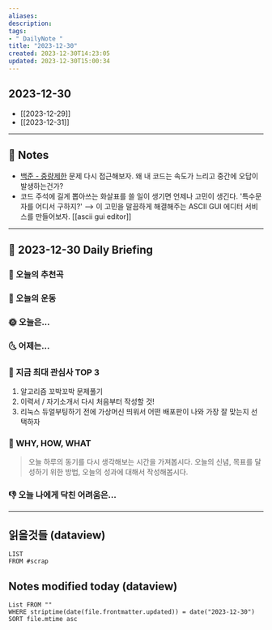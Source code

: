 ```yaml
---
aliases: 
description:
tags:
- " DailyNote "
title: "2023-12-30"
created: 2023-12-30T14:23:05
updated: 2023-12-30T15:00:34
---
```


## 2023-12-30

- [[2023-12-29]] 
- [[2023-12-31]]

---

## 📝 Notes

- [백준 - 중량제한](https://boj.kr/1939) 문제 다시 접근해보자. 왜 내 코드는 속도가 느리고 중간에 오답이 발생하는건가?
- 코드 주석에 길게 뽑아쓰는 화살표를 쓸 일이 생기면 언제나 고민이 생긴다. '특수문자를 어디서 구하지?' ⟶ 이 고민을 말끔하게 해결해주는 ASCII GUI 에디터 서비스를 만들어보자. [[ascii gui editor]]


---

## 📅 2023-12-30 Daily Briefing

### 🎵 오늘의 추천곡

### 🏃 오늘의 운동

### 🌞 오늘은...

### 🌜 어제는...

### 🧠 지금 최대 관심사 TOP 3

1. 알고리즘 꼬박꼬박 문제풀기
2. 이력서 / 자기소개서 다시 처음부터 작성할 것!
3. 리눅스 듀얼부팅하기 전에 가상머신 띄워서 어떤 배포판이 나와 가장 잘 맞는지 선택하자

### 🚀 WHY, HOW, WHAT

> 오늘 하루의 동기를 다시 생각해보는 시간을 가져봅시다. 오늘의 신념, 목표를 달성하기 위한 방법, 오늘의 성과에 대해서 작성해봅시다.

### 👎 오늘 나에게 닥친 어려움은...

---

## 읽을것들 (dataview)

```dataview
LIST
FROM #scrap
```

## Notes modified today (dataview)

```dataview
List FROM "" 
WHERE striptime(date(file.frontmatter.updated)) = date("2023-12-30") 
SORT file.mtime asc
```
